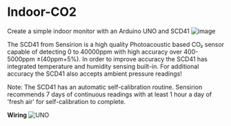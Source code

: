 # Indoor-CO2
Create a simple indoor monitor with an Arduino UNO and SCD41
![image](https://user-images.githubusercontent.com/96729158/147523710-41eea02e-ac23-495e-b40c-ee02adfbc05a.png)

The SCD41 from Sensirion is a high quality Photoacoustic based CO₂ sensor capable of detecting 0 to 40000ppm with high accuracy over 400-5000ppm ±(40ppm+5%). In order to improve accuracy the SCD41 has integrated temperature and humidity sensing built-in. For additional accuracy the SCD41 also accepts ambient pressure readings!

Note: The SCD41 has an automatic self-calibration routine. Sensirion recommends 7 days of continuous readings with at least 1 hour a day of 'fresh air' for self-calibration to complete.

**Wiring**
![UNO](https://user-images.githubusercontent.com/96729158/147523812-1693865d-aabd-4736-85bf-a86367ae3237.png)

